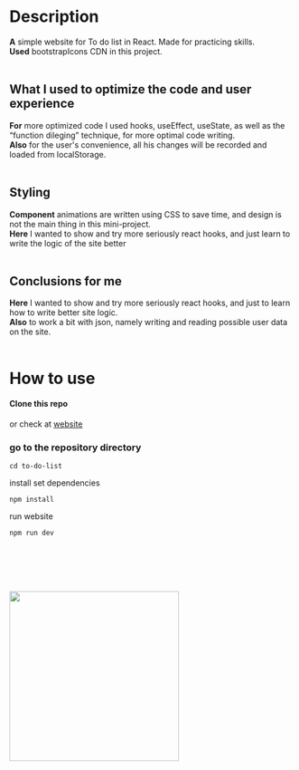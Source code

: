 # Description

**A** simple website for To do list in React. Made for practicing skills. <br/>
**Used** bootstrapIcons CDN in this project. <br/><br/>

## What I used to optimize the code and user experience
**For** more optimized code I used hooks, useEffect, useState, as well as the “function dileging” technique, for more optimal code writing.<br/>
**Also** for the user's convenience, all his changes will be recorded and loaded from localStorage. <br/><br/>

## Styling
**Component** animations are written using CSS to save time, and design is not the main thing in this mini-project.<br/> **Here** I wanted to show and try more seriously react hooks, and just learn to write the logic of the site better<br/><br/>

## Conclusions for me
**Here** I wanted to show and try more seriously react hooks, and just to learn how to write better site logic.<br/> **Also** to work a bit with json, namely writing and reading possible user data on the site.<br/><br/>

# How to use
#### Clone this repo
or check at <a href="https://blednyikaklanaya.github.io/Todo-List/" >website<a/>

### go to the repository directory
```
cd to-do-list
```
install set dependencies
```
npm install
```
run website
```
npm run dev
```

<br/><br/><br/><br/>

<img src="https://camo.githubusercontent.com/1c6b26008292780e41ea4a4b0a005b3bfdadb5792e5a21929608f2eea02f1706/68747470733a2f2f6373342e70696b6162752e72752f706f73745f696d672f323031362f30382f30332f31312f313437303234393834303133373236313934342e6a7067" width="300px"/>
